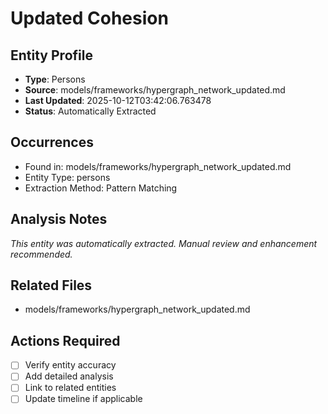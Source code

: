 # Updated Cohesion

## Entity Profile
- **Type**: Persons
- **Source**: models/frameworks/hypergraph_network_updated.md
- **Last Updated**: 2025-10-12T03:42:06.763478
- **Status**: Automatically Extracted

## Occurrences
- Found in: models/frameworks/hypergraph_network_updated.md
- Entity Type: persons
- Extraction Method: Pattern Matching

## Analysis Notes
*This entity was automatically extracted. Manual review and enhancement recommended.*

## Related Files
- models/frameworks/hypergraph_network_updated.md

## Actions Required
- [ ] Verify entity accuracy
- [ ] Add detailed analysis
- [ ] Link to related entities
- [ ] Update timeline if applicable
